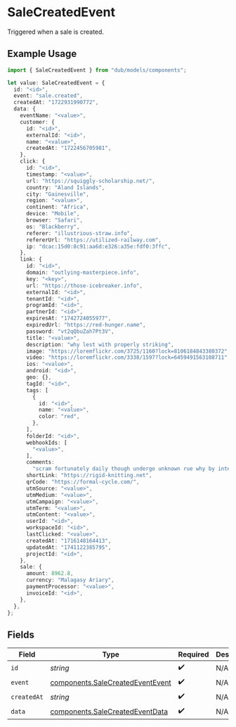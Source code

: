 # SaleCreatedEvent

Triggered when a sale is created.

## Example Usage

```typescript
import { SaleCreatedEvent } from "dub/models/components";

let value: SaleCreatedEvent = {
  id: "<id>",
  event: "sale.created",
  createdAt: "1722931990772",
  data: {
    eventName: "<value>",
    customer: {
      id: "<id>",
      externalId: "<id>",
      name: "<value>",
      createdAt: "1722456705981",
    },
    click: {
      id: "<id>",
      timestamp: "<value>",
      url: "https://squiggly-scholarship.net/",
      country: "Aland Islands",
      city: "Gainesville",
      region: "<value>",
      continent: "Africa",
      device: "Mobile",
      browser: "Safari",
      os: "Blackberry",
      referer: "illustrious-straw.info",
      refererUrl: "https://utilized-railway.com",
      ip: "dcac:15d0:8c91:aa6d:e326:a35e:fdf0:3ffc",
    },
    link: {
      id: "<id>",
      domain: "outlying-masterpiece.info",
      key: "<key>",
      url: "https://those-icebreaker.info",
      externalId: "<id>",
      tenantId: "<id>",
      programId: "<id>",
      partnerId: "<id>",
      expiresAt: "1742724055977",
      expiredUrl: "https://red-hunger.name",
      password: "vt2qQbuZah7Pt3V",
      title: "<value>",
      description: "why lest with properly striking",
      image: "https://loremflickr.com/3725/1160?lock=8106184843380372",
      video: "https://loremflickr.com/3338/1597?lock=6459491563108711",
      ios: "<value>",
      android: "<id>",
      geo: {},
      tagId: "<id>",
      tags: [
        {
          id: "<id>",
          name: "<value>",
          color: "red",
        },
      ],
      folderId: "<id>",
      webhookIds: [
        "<value>",
      ],
      comments:
        "scram fortunately daily though undergo unknown rue why by internalise",
      shortLink: "https://rigid-knitting.net",
      qrCode: "https://formal-cycle.com/",
      utmSource: "<value>",
      utmMedium: "<value>",
      utmCampaign: "<value>",
      utmTerm: "<value>",
      utmContent: "<value>",
      userId: "<id>",
      workspaceId: "<id>",
      lastClicked: "<value>",
      createdAt: "1716148164413",
      updatedAt: "1741122385795",
      projectId: "<id>",
    },
    sale: {
      amount: 8962.8,
      currency: "Malagasy Ariary",
      paymentProcessor: "<value>",
      invoiceId: "<id>",
    },
  },
};
```

## Fields

| Field                                                                                | Type                                                                                 | Required                                                                             | Description                                                                          |
| ------------------------------------------------------------------------------------ | ------------------------------------------------------------------------------------ | ------------------------------------------------------------------------------------ | ------------------------------------------------------------------------------------ |
| `id`                                                                                 | *string*                                                                             | :heavy_check_mark:                                                                   | N/A                                                                                  |
| `event`                                                                              | [components.SaleCreatedEventEvent](../../models/components/salecreatedeventevent.md) | :heavy_check_mark:                                                                   | N/A                                                                                  |
| `createdAt`                                                                          | *string*                                                                             | :heavy_check_mark:                                                                   | N/A                                                                                  |
| `data`                                                                               | [components.SaleCreatedEventData](../../models/components/salecreatedeventdata.md)   | :heavy_check_mark:                                                                   | N/A                                                                                  |